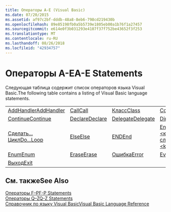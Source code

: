 ```yaml
---
title: Операторы A-E (Visual Basic)
ms.date: 07/20/2015
ms.assetid: af97c2bf-dddb-48a8-8eb6-798cd219430b
ms.openlocfilehash: 89e85198fb0a5b5739e1805eb00a1b76f1a27457
ms.sourcegitcommit: e614e0f3b031293e4107f37f752be43652f3f253
ms.translationtype: MT
ms.contentlocale: ru-RU
ms.lasthandoff: 08/26/2018
ms.locfileid: "42934757"
---
```

# <a name="a-e-statements"></a><span data-ttu-id="54fd8-102">Операторы A-E</span><span class="sxs-lookup"><span data-stu-id="54fd8-102">A-E Statements</span></span>
<span data-ttu-id="54fd8-103">Следующая таблица содержит список операторов языка Visual Basic.</span><span class="sxs-lookup"><span data-stu-id="54fd8-103">The following table contains a listing of Visual Basic language statements.</span></span>  
  
|||||  
|---|---|---|---|  
|[<span data-ttu-id="54fd8-104">AddHandler</span><span class="sxs-lookup"><span data-stu-id="54fd8-104">AddHandler</span></span>](../../../visual-basic/language-reference/statements/addhandler-statement.md)|[<span data-ttu-id="54fd8-105">Call</span><span class="sxs-lookup"><span data-stu-id="54fd8-105">Call</span></span>](../../../visual-basic/language-reference/statements/call-statement.md)|[<span data-ttu-id="54fd8-106">Класс</span><span class="sxs-lookup"><span data-stu-id="54fd8-106">Class</span></span>](../../../visual-basic/language-reference/statements/class-statement.md)|[<span data-ttu-id="54fd8-107">Const</span><span class="sxs-lookup"><span data-stu-id="54fd8-107">Const</span></span>](../../../visual-basic/language-reference/statements/const-statement.md)|  
|[<span data-ttu-id="54fd8-108">Continue</span><span class="sxs-lookup"><span data-stu-id="54fd8-108">Continue</span></span>](../../../visual-basic/language-reference/statements/continue-statement.md)|[<span data-ttu-id="54fd8-109">Declare</span><span class="sxs-lookup"><span data-stu-id="54fd8-109">Declare</span></span>](../../../visual-basic/language-reference/statements/declare-statement.md)|[<span data-ttu-id="54fd8-110">Delegate</span><span class="sxs-lookup"><span data-stu-id="54fd8-110">Delegate</span></span>](../../../visual-basic/language-reference/statements/delegate-statement.md)|[<span data-ttu-id="54fd8-111">Dim</span><span class="sxs-lookup"><span data-stu-id="54fd8-111">Dim</span></span>](../../../visual-basic/language-reference/statements/dim-statement.md)|  
|[<span data-ttu-id="54fd8-112">Сделать... Цикл</span><span class="sxs-lookup"><span data-stu-id="54fd8-112">Do...Loop</span></span>](../../../visual-basic/language-reference/statements/do-loop-statement.md)|[<span data-ttu-id="54fd8-113">Else</span><span class="sxs-lookup"><span data-stu-id="54fd8-113">Else</span></span>](../../../visual-basic/language-reference/statements/else-statement.md)|[<span data-ttu-id="54fd8-114">END</span><span class="sxs-lookup"><span data-stu-id="54fd8-114">End</span></span>](../../../visual-basic/language-reference/statements/end-statement.md)|[<span data-ttu-id="54fd8-115">End \<ключевое слово></span><span class="sxs-lookup"><span data-stu-id="54fd8-115">End \<keyword></span></span>](../../../visual-basic/language-reference/statements/end-keyword-statement.md)|  
|[<span data-ttu-id="54fd8-116">Enum</span><span class="sxs-lookup"><span data-stu-id="54fd8-116">Enum</span></span>](../../../visual-basic/language-reference/statements/enum-statement.md)|[<span data-ttu-id="54fd8-117">Erase</span><span class="sxs-lookup"><span data-stu-id="54fd8-117">Erase</span></span>](../../../visual-basic/language-reference/statements/erase-statement.md)|[<span data-ttu-id="54fd8-118">Ошибка</span><span class="sxs-lookup"><span data-stu-id="54fd8-118">Error</span></span>](../../../visual-basic/language-reference/statements/error-statement.md)|[<span data-ttu-id="54fd8-119">Event</span><span class="sxs-lookup"><span data-stu-id="54fd8-119">Event</span></span>](../../../visual-basic/language-reference/statements/event-statement.md)|  
|[<span data-ttu-id="54fd8-120">Выход</span><span class="sxs-lookup"><span data-stu-id="54fd8-120">Exit</span></span>](../../../visual-basic/language-reference/statements/exit-statement.md)||||  
  
## <a name="see-also"></a><span data-ttu-id="54fd8-121">См. также</span><span class="sxs-lookup"><span data-stu-id="54fd8-121">See Also</span></span>  
 [<span data-ttu-id="54fd8-122">Операторы F–P</span><span class="sxs-lookup"><span data-stu-id="54fd8-122">F-P Statements</span></span>](../../../visual-basic/language-reference/statements/f-p-statements.md)  
 [<span data-ttu-id="54fd8-123">Операторы Q–Z</span><span class="sxs-lookup"><span data-stu-id="54fd8-123">Q-Z Statements</span></span>](../../../visual-basic/language-reference/statements/q-z-statements.md)  
 [<span data-ttu-id="54fd8-124">Справочник по языку Visual Basic</span><span class="sxs-lookup"><span data-stu-id="54fd8-124">Visual Basic Language Reference</span></span>](../../../visual-basic/language-reference/index.md)
